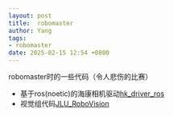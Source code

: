 ```yaml
---
layout: post
title:  robomaster
author: Yang
tags:
- robomaster
date: 2025-02-15 12:54 +0800
---
```

robomaster时的一些代码（令人悲伤的比赛）

- 基于ros(noetic)的海康相机驱动[hk_driver_ros](https://github.com/Yeither/hk_driver_ros)
- 视觉组代码[JLU_RoboVision](https://github.com/TARSGO)

[^fn-sample_footnote]: 承载着痛苦与悲伤在失望的海里漂荡
